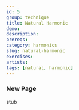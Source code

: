 ```yaml
---
id: 5
group: technique
title: Natural Harmonic
demo: 
description:
prereqs: 
category: harmonics
slug: natural-harmonic
exercises:
artists: 
tags: [natural, harmonic]
---
```


### New Page

stub

